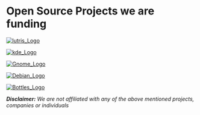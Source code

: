 # Open Source Projects we are funding

[![lutris_Logo](https://github.com/HORN-Originals/.github/assets/73217346/307f24d1-ff8a-42ef-8c6c-4ec97b2a1b51)](https://lutris.net/)

[![kde_Logo](https://github.com/HORN-Originals/.github/assets/73217346/e0793af4-e13b-4c2a-940d-aa300c6a6aa4)](https://kde.org/)

[![Gnome_Logo](https://github.com/HORN-Originals/.github/assets/73217346/35e36c28-cc8b-4159-b0e7-e5a3f3f03134)](https://www.gnome.org/)

[![Debian_Logo](https://github.com/HORN-Originals/.github/assets/73217346/4ff40a1d-8452-48b1-86a6-2d7f8040e452)](https://www.debian.org/)

[![Bottles_Logo](https://github.com/HORN-Originals/.github/assets/73217346/112cbdff-0b23-4aa7-8c8b-9d153a6f7dfc)](https://usebottles.com/)


_**Disclaimer:** We are not affiliated with any of the above mentioned projects, companies or individuals_

<!--

**Here are some ideas to get you started:**

🙋‍♀️ A short introduction - what is your organization all about?
🌈 Contribution guidelines - how can the community get involved?
👩‍💻 Useful resources - where can the community find your docs? Is there anything else the community should know?
🍿 Fun facts - what does your team eat for breakfast?
🧙 Remember, you can do mighty things with the power of [Markdown](https://docs.github.com/github/writing-on-github/getting-started-with-writing-and-formatting-on-github/basic-writing-and-formatting-syntax)
-->
